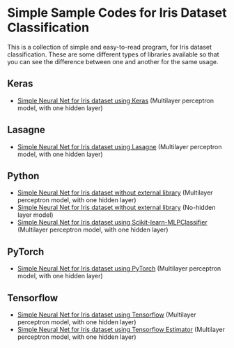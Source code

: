 # Simple Sample Codes for Iris Dataset Classification
This is a collection of simple and easy-to-read program, for Iris dataset classification.
These are some different types of libraries available so that you can see the difference between one and another for the same usage.

## Keras
- [Simple Neural Net for Iris dataset using Keras][iris_keras] (Multilayer perceptron model, with one hidden layer)

## Lasagne
- [Simple Neural Net for Iris dataset using Lasagne][iris_lasagne] (Multilayer perceptron model, with one hidden layer)

## Python
- [Simple Neural Net for Iris dataset without external library][iris_plain] (Multilayer perceptron model, with one hidden layer) 
- [Simple Neural Net for Iris dataset without external library][iris_plain_2] (No-hidden layer model)
- [Simple Neural Net for Iris dataset using Scikit-learn-MLPClassifier][iris_scikit] (Multilayer perceptron model, with one hidden layer)

## PyTorch
- [Simple Neural Net for Iris dataset using PyTorch][iris_pytorch] (Multilayer perceptron model, with one hidden layer)

## Tensorflow
- [Simple Neural Net for Iris dataset using Tensorflow][iris_tf] (Multilayer perceptron model, with one hidden layer)
- [Simple Neural Net for Iris dataset using Tensorflow Estimator][iris_tf_estimator] (Multilayer perceptron model, with one hidden layer)

[iris_keras]:https://github.com/rianrajagede/iris-python/blob/master/Keras/iris_keras.py
[iris_lasagne]:https://github.com/rianrajagede/iris-python/blob/master/Lasagne/iris_lasagne.py
[iris_scikit]:https://github.com/rianrajagede/iris-python/blob/master/Python/iris_scikit.py
[iris_plain]:https://github.com/rianrajagede/iris-python/blob/master/Python/iris_plain_mlp.py
[iris_plain_2]:https://github.com/rianrajagede/iris-python/blob/master/Python/iris_plain_slp.py
[iris_pytorch]:https://github.com/rianrajagede/iris-python/blob/master/Pytorch/iris_pytorch.py
[iris_tf]:https://github.com/rianrajagede/iris-python/blob/master/Tensorflow/iris_tf.py
[iris_tf_estimator]:https://github.com/rianrajagede/iris-python/blob/master/Tensorflow/iris_tf_estimator.py
